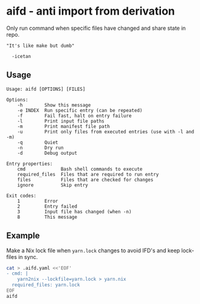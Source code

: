 # aifd - anti import from derivation

Only run command when specific files have changed and share state in repo.

    "It's like make but dumb"

      -icetan

## Usage

<!--p[cat ./usage.txt | sed 's|\$(basename "\$0")|aifd|']-->
```
Usage: aifd [OPTIONS] [FILES]

Options:
    -h        Show this message
    -e INDEX  Run specific entry (can be repeated)
    -f        Fail fast, halt on entry failure
    -l        Print input file paths
    -m        Print manifest file path
    -u        Print only files from executed entries (use with -l and -m)
    -q        Quiet
    -n        Dry run
    -d        Debug output

Entry properties:
    cmd             Bash shell commands to execute
    required_files  Files that are required to run entry
    files           Files that are checked for changes
    ignore          Skip entry

Exit codes:
    1         Error
    2         Entry failed
    3         Input file has changed (when -n)
    8         This message

```
<!--END[]-->

## Example

Make a Nix lock file when `yarn.lock` changes to avoid IFD's and keep lock-files
in sync.

```sh
cat > .aifd.yaml <<'EOF'
- cmd: |
    yarn2nix --lockfile=yarn.lock > yarn.nix
  required_files: yarn.lock
EOF
aifd
```
